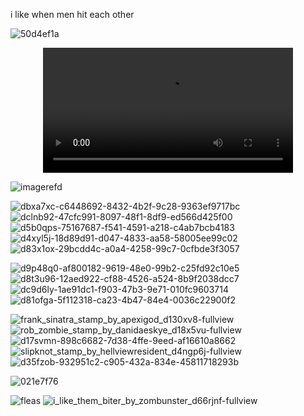 i like when men hit each other

![50d4ef1a](https://github.com/user-attachments/assets/f034bcb5-f7ca-48f7-bf92-19feca9cedb6)

<div align="center">
<video src= https://github.com/user-attachments/assets/5ea9b873-6fee-4df7-8a99-576607f68a0e width="400" />
</div>

![imagerefd](https://github.com/user-attachments/assets/b0b8497a-1eb1-496d-b47a-91cfeb1c560f)


  ![dbxa7xc-c6448692-8432-4b2f-9c28-9363ef9717bc](https://github.com/user-attachments/assets/84546fbc-559b-4196-9a8d-4b080a8acd8c) ![dclnb92-47cfc991-8097-48f1-8df9-ed566d425f00](https://github.com/user-attachments/assets/ed74adba-358f-492c-a114-093409f9282e) ![d5b0qps-75167687-f541-4591-a218-c4ab7bcb4183](https://github.com/user-attachments/assets/60354919-50f2-44f8-9138-cf97eb78216f) ![d4xyl5j-18d89d91-d047-4833-aa58-58005ee99c02](https://github.com/user-attachments/assets/db66e617-9238-4b38-a94d-d930013b0195) ![d83x1ox-29bcdd4c-a0a4-4258-99c7-0cfbde3f3057](https://github.com/user-attachments/assets/842c66d5-d98a-4ef3-942f-7946a2ff2275) 




![d9p48q0-af800182-9619-48e0-99b2-c25fd92c10e5](https://github.com/user-attachments/assets/a59e1691-d968-41a1-811f-95a96a73fbe6) ![d8t3u96-12aed922-cf88-4526-a524-8b9f2038dcc7](https://github.com/user-attachments/assets/f95e0d6c-f891-470e-b17f-911b6e2d6855) ![dc9d6ly-1ae91dc1-f903-47b3-9e71-010fc9603714](https://github.com/user-attachments/assets/85338ab1-3eaa-4363-b0bb-1cf3925741dd) ![d81ofga-5f112318-ca23-4b47-84e4-0036c22900f2](https://github.com/user-attachments/assets/eb1abdd3-d8ab-4010-bd40-3988b7668678)



  
![frank_sinatra_stamp_by_apexigod_d130xv8-fullview](https://github.com/user-attachments/assets/37a02f22-2ef5-4b59-8756-ffd2ec3bd14e) ![rob_zombie_stamp_by_danidaeskye_d18x5vu-fullview](https://github.com/user-attachments/assets/913de91a-55ff-4bdf-99f7-3e913b784b76) ![d17svmn-898c6682-7d38-4ffe-9eed-af16610a8662](https://github.com/user-attachments/assets/fa239fce-1c73-42e4-8686-8ba1c1fb1861) ![slipknot_stamp_by_hellviewresident_d4ngp6j-fullview](https://github.com/user-attachments/assets/49da3ec0-2c38-4392-b89d-a7a941b40d27) ![d35fzob-932951c2-c905-432a-834e-45811718293b](https://github.com/user-attachments/assets/e9d9f183-dfd3-4480-9741-c9c2a578d4fe)


![021e7f76](https://github.com/user-attachments/assets/95a93ba4-9ee3-4d61-875d-9cbd94ef19a6) 

![fleas](https://github.com/user-attachments/assets/0c1f9da4-0f7b-4a66-89fe-a18d33afaba8) ![i_like_them_biter_by_zombunster_d66rjnf-fullview](https://github.com/user-attachments/assets/f41b4ecb-7ce0-46d3-bb3e-4c673256db24) 





